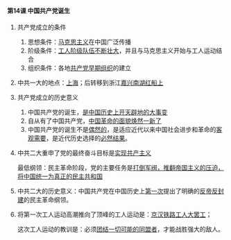 #### 第14课 中国共产党诞生

1. 共产党成立的条件

   1. 思想条件：<u>马克思主义</u>在中国广泛传播
   2. 阶级条件：<u>工人阶级队伍不断壮大</u>，并且与马克思主义开始与工人运动结合
   3. 组织条件：各地<u>共产党早期组织</u>的建立

2. 中共一大的地点：<u>上海</u>；后转移到浙江<u>嘉兴南湖红船上</u>

3. 共产党成立的历史意义

   1. 中国共产党的诞生，<u>是中国历史上开天辟地的大事变</u>
   2. 自从有了中国共产党，<u>中国革命的面貌焕然一新了</u>
   3. 中国共产党的诞生不是<u>偶然的</u>，是适应近代以来中国社会进步和革命的<u>客观需要</u>，是近代历史选择的<u>必然结果</u>。

4. 中共二大重申了党的最终奋斗目标是<u>实现共产主义</u>

   最低纲领：民主革命阶段，党的主要任务是<u>打倒军阀，推翻帝国主义的压迫，将中国统一为真正的民主共和国</u>

5. 中共二大的历史意义：中国共产党在中国历史上<u>第一次</u>提出了明确的<u>反帝反封建</u>的民主革命纲领。

6. 将第一次工人运动高潮推向了顶峰的工人运动是：<u>京汉铁路工人大罢工</u>；

   这次工人运动的教训是：必须<u>团结一切可能的同盟者</u>，才能战胜强大的敌人。

